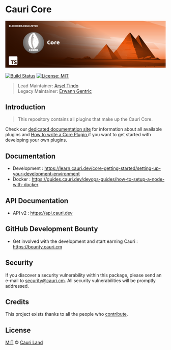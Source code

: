 # Cauri Core

<p align="center">
    <img src="https://github.com/cauriland/core/raw/main/banner.png" />
</p>

[![Build Status](https://badgen.now.sh/github/status/cauriland/core/main)](https://github.com/cauriland/core/actions)
[![License: MIT](https://badgen.now.sh/badge/license/MIT/green)](https://opensource.org/licenses/MIT)

> Lead Maintainer: [Arsel Tindo](https://github.com/tnga) <br/>
> Legacy Maintainer: [Erwann Gentric](https://github.com/air1one)

## Introduction

> This repository contains all plugins that make up the Cauri Core.

Check our [dedicated documentation site](https://learn.cauri.dev) for information about all available plugins and [How to write a Core Plugin
](https://learn.cauri.dev/application-development/how-to-write-core-dapps) if you want to get started with developing your own plugins.

## Documentation

-   Development : https://learn.cauri.dev/core-getting-started/setting-up-your-development-environment
-   Docker : https://guides.cauri.dev/devops-guides/how-to-setup-a-node-with-docker

## API Documentation

-   API v2 : https://api.cauri.dev

## GitHub Development Bounty

-   Get involved with the development and start earning Cauri : https://bounty.cauri.cm

## Security

If you discover a security vulnerability within this package, please send an e-mail to security@cauri.cm. All security vulnerabilities will be promptly addressed.

## Credits

This project exists thanks to all the people who [contribute](../../contributors).

## License

[MIT](LICENSE) © [Cauri Land](https://cauri.cm)
